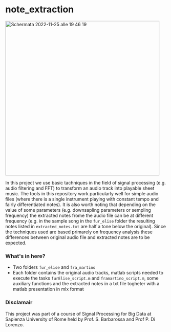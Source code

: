 # note_extraction
<img width="481" alt="Schermata 2022-11-25 alle 19 46 19" src="https://user-images.githubusercontent.com/91341004/204041468-7116553c-1e45-40f8-b95d-4454fa147679.png">


In this project we use basic tachniques in the field of signal processing (e.g. audio filtering and FFT) to transform an audio track into playable sheet music. The tools in this repository work particularly well for simple audio files (where there is a single instrument playing with constant tempo and fairly differentiated notes). It is also worth noting that depending on the value of some parameters (e.g. downsapling parameters or sempling frequency) the extracted notes frome the audio file can be at different frequency (e.g. in the sample song in the `fur_elise` folder the resulting notes listed in `extracted_notes.txt` are half a tone below the original). Since the techniques used are based primarely on frequency analysis these differences between original audio file and extracted notes are to be expected.

### What's in here?
- Two folders `fur_elise` and `fra_martino` 
- Each folder contains the original audio tracks, matlab scripts needed to execute the tasks `furElise_script.m` and `framartino_script.m`, some auxiliary functions and the extracted notes in a txt file togheter with a matlab presentation in mlx format

### Disclamair 
This project was part of a course of Signal Processing for Big Data at Sapienza University of Rome held by Prof. S. Barbarossa and Prof P. Di Lorenzo. 
